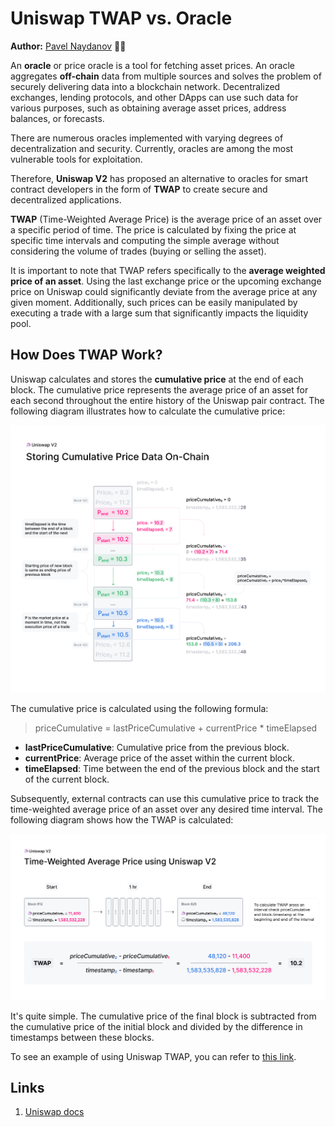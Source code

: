 # Uniswap TWAP vs. Oracle

**Author:** [Pavel Naydanov](https://github.com/PavelNaydanov) 🕵️‍♂️

An **oracle** or price oracle is a tool for fetching asset prices. An oracle aggregates **off-chain** data from multiple sources and solves the problem of securely delivering data into a blockchain network. Decentralized exchanges, lending protocols, and other DApps can use such data for various purposes, such as obtaining average asset prices, address balances, or forecasts.

There are numerous oracles implemented with varying degrees of decentralization and security. Currently, oracles are among the most vulnerable tools for exploitation.

Therefore, **Uniswap V2** has proposed an alternative to oracles for smart contract developers in the form of **TWAP** to create secure and decentralized applications.

**TWAP** (Time-Weighted Average Price) is the average price of an asset over a specific period of time. The price is calculated by fixing the price at specific time intervals and computing the simple average without considering the volume of trades (buying or selling the asset).

It is important to note that TWAP refers specifically to the **average weighted price of an asset**. Using the last exchange price or the upcoming exchange price on Uniswap could significantly deviate from the average price at any given moment. Additionally, such prices can be easily manipulated by executing a trade with a large sum that significantly impacts the liquidity pool.

## How Does TWAP Work?

Uniswap calculates and stores the **cumulative price** at the end of each block. The cumulative price represents the average price of an asset for each second throughout the entire history of the Uniswap pair contract. The following diagram illustrates how to calculate the cumulative price:

![](./images/storing-commulative-price-data-on-chain.png)

The cumulative price is calculated using the following formula:
> priceCumulative = lastPriceCumulative + currentPrice * timeElapsed

- **lastPriceCumulative**: Cumulative price from the previous block.
- **currentPrice**: Average price of the asset within the current block.
- **timeElapsed**: Time between the end of the previous block and the start of the current block.

Subsequently, external contracts can use this cumulative price to track the time-weighted average price of an asset over any desired time interval. The following diagram shows how the TWAP is calculated:

![](./images/time-weighted-average-price.png)

It's quite simple. The cumulative price of the final block is subtracted from the cumulative price of the initial block and divided by the difference in timestamps between these blocks.

To see an example of using Uniswap TWAP, you can refer to [this link](https://github.com/Uniswap/v2-periphery/blob/master/contracts/examples/ExampleOracleSimple.sol).

## Links

1. [Uniswap docs](https://docs.uniswap.org/contracts/v2/concepts/core-concepts/oracles)
